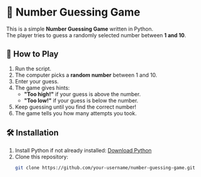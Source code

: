 
# 🎯 Number Guessing Game  

This is a simple **Number Guessing Game** written in Python.  
The player tries to guess a randomly selected number between **1 and 10**.  

## 📜 How to Play  
1. Run the script.  
2. The computer picks a **random number** between 1 and 10.  
3. Enter your guess.  
4. The game gives hints:  
   - **"Too high!"** if your guess is above the number.  
   - **"Too low!"** if your guess is below the number.  
5. Keep guessing until you find the correct number!  
6. The game tells you how many attempts you took.  

## 🛠 Installation  
1. Install Python if not already installed: [Download Python](https://www.python.org/downloads/)  
2. Clone this repository:  
   ```bash
   git clone https://github.com/your-username/number-guessing-game.git
